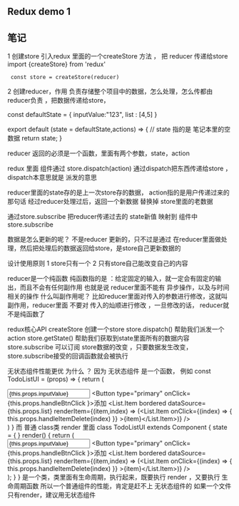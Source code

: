 ## Redux demo 1    

## 笔记 
1 创建store 
     引入redux 里面的一个createStore 方法 ， 把 reducer 传递给store  
     import {createStore} from 'redux'

     const store = createStore(reducer)

2  创建reducer，作用 负责存储整个项目中的数据，怎么处理，怎么传都由reducer负责 ，把数据传递给store， 


const defaultState = {
    inputValue:"123",
    list : [4,5]
}

export default (state = defaultState,actions) => {  // state 指的是 笔记本里的空数据
    return state;
} 

reducer 返回的必须是一个函数，里面有两个参数，state，action 

redux 里面   组件通过 store.dispatch(action) 通过dispatch把东西传递给store ，dispatch本意思就是 派发的意思

reducer里面的state存的是上一次store存的数据， action指的是用户传递过来的那句话 
经过reducer处理过后，返回一个新数据 替换掉 store里面的老数据

通过store.subscribe 把reducer传递过去的 state新值 映射到 组件中 
 store.subscribe


数据是怎么更新的呢？ 不是reducer 更新的，只不过是通过 在reducer里面做处理，然后把处理后的数据返回给store，是store自己更新数据的


设计使用原则 
1 store只有一个
2 只有store自己能改变自己的内容 

reducer是一个纯函数
纯函数指的是 ：给定固定的输入，就一定会有固定的输出，而且不会有任何副作用
也就是说 reducer里面不能有 异步操作，以及与时间相关的操作
什么叫副作用呢？ 比如reducer里面对传入的参数进行修改，这就叫副作用，reducer里面 不要对 传入的灿顺进行修改 ，一旦修改的话，
reducer就不是纯函数了 

redux核心API
createStore 创建一个store
store.dispatch() 帮助我们派发一个action 
store.getState() 帮助我们获取到state里面所有的数据内容 
store.subscribe  可以订阅 store数据的改变 ，只要数据发生改变，store.subscribe接受的回调函数就会被执行 

无状态组件性能更优 为什么 ？
因为  无状态组件 是一个函数， 例如
const TodoListUI = (props) => {
    return (
        <div className='todolist_box'>
            <Input placeholder="Basic usage" value = {this.props.inputValue} onChange = {this.props.handleInputChange}/> 
            <Button type="primary" onClick={this.props.handleBtnClick }>添加</Button>
            <List.Item
            bordered
            dataSource={this.props.list}
            renderItem={(item,index) => (<List.Item onClick={(index) => { this.props.handleItemDelete(index) }} >{item}</List.Item>)}
            />
        </div>
    )
}
而 普通 class类 render 里面 
class TodoListUI extends Component {
    state = {  }
    render() {
        return (
            <div className='todolist_box'>
                <Input placeholder="Basic usage" value = {this.props.inputValue} onChange = {this.props.handleInputChange}/> 
                <Button type="primary" onClick={this.props.handleBtnClick }>添加</Button>
                <List.Item
                bordered
                dataSource={this.props.list}
                renderItem={(item,index) => (<List.Item onClick={(index) => { this.props.handleItemDelete(index) }} >{item}</List.Item>)}
                />
             </div>
        );
    }
} 
是一个类，类里面有生命周期，执行起来，既要执行 render ，又要执行  生命周期函数 
所以一个普通组件的性能，肯定是赶不上 无状态组件的 
如果一个文件只有render，建议用无状态组件  
